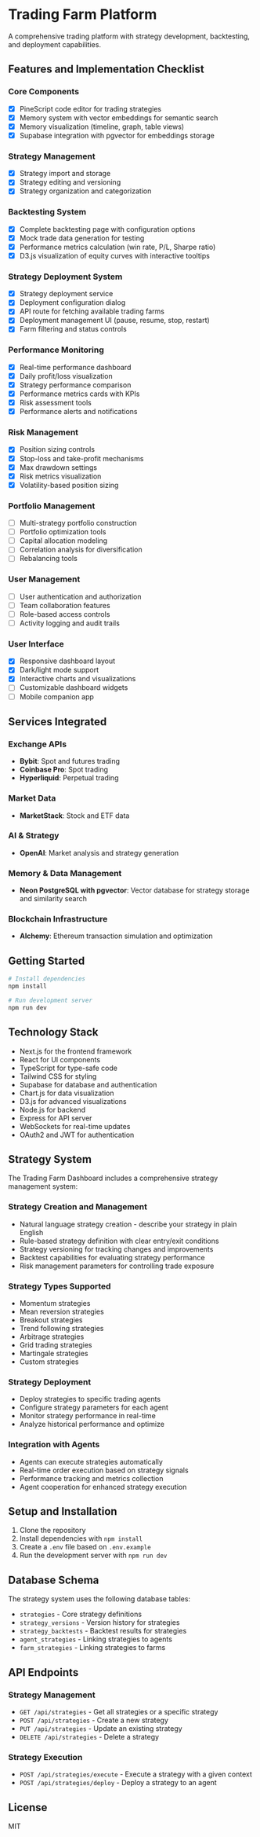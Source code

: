 # Trading Farm Platform

A comprehensive trading platform with strategy development, backtesting, and deployment capabilities.

## Features and Implementation Checklist

### Core Components
- [x] PineScript code editor for trading strategies
- [x] Memory system with vector embeddings for semantic search
- [x] Memory visualization (timeline, graph, table views)
- [x] Supabase integration with pgvector for embeddings storage

### Strategy Management
- [x] Strategy import and storage
- [x] Strategy editing and versioning
- [x] Strategy organization and categorization

### Backtesting System
- [x] Complete backtesting page with configuration options
- [x] Mock trade data generation for testing
- [x] Performance metrics calculation (win rate, P/L, Sharpe ratio)
- [x] D3.js visualization of equity curves with interactive tooltips

### Strategy Deployment System
- [x] Strategy deployment service
- [x] Deployment configuration dialog
- [x] API route for fetching available trading farms
- [x] Deployment management UI (pause, resume, stop, restart)
- [x] Farm filtering and status controls

### Performance Monitoring
- [x] Real-time performance dashboard
- [x] Daily profit/loss visualization
- [x] Strategy performance comparison
- [x] Performance metrics cards with KPIs
- [x] Risk assessment tools
- [x] Performance alerts and notifications

### Risk Management
- [x] Position sizing controls
- [x] Stop-loss and take-profit mechanisms
- [x] Max drawdown settings
- [x] Risk metrics visualization
- [x] Volatility-based position sizing

### Portfolio Management
- [ ] Multi-strategy portfolio construction
- [ ] Portfolio optimization tools
- [ ] Capital allocation modeling
- [ ] Correlation analysis for diversification
- [ ] Rebalancing tools

### User Management
- [ ] User authentication and authorization
- [ ] Team collaboration features
- [ ] Role-based access controls
- [ ] Activity logging and audit trails

### User Interface
- [x] Responsive dashboard layout
- [x] Dark/light mode support
- [x] Interactive charts and visualizations
- [ ] Customizable dashboard widgets
- [ ] Mobile companion app

## Services Integrated

### Exchange APIs
- **Bybit**: Spot and futures trading
- **Coinbase Pro**: Spot trading
- **Hyperliquid**: Perpetual trading

### Market Data
- **MarketStack**: Stock and ETF data

### AI & Strategy
- **OpenAI**: Market analysis and strategy generation

### Memory & Data Management
- **Neon PostgreSQL with pgvector**: Vector database for strategy storage and similarity search

### Blockchain Infrastructure
- **Alchemy**: Ethereum transaction simulation and optimization

## Getting Started

```bash
# Install dependencies
npm install

# Run development server
npm run dev
```

## Technology Stack

- Next.js for the frontend framework
- React for UI components
- TypeScript for type-safe code
- Tailwind CSS for styling
- Supabase for database and authentication
- Chart.js for data visualization
- D3.js for advanced visualizations
- Node.js for backend
- Express for API server
- WebSockets for real-time updates
- OAuth2 and JWT for authentication

## Strategy System

The Trading Farm Dashboard includes a comprehensive strategy management system:

### Strategy Creation and Management

- Natural language strategy creation - describe your strategy in plain English
- Rule-based strategy definition with clear entry/exit conditions
- Strategy versioning for tracking changes and improvements
- Backtest capabilities for evaluating strategy performance
- Risk management parameters for controlling trade exposure

### Strategy Types Supported

- Momentum strategies
- Mean reversion strategies
- Breakout strategies
- Trend following strategies
- Arbitrage strategies
- Grid trading strategies
- Martingale strategies
- Custom strategies

### Strategy Deployment

- Deploy strategies to specific trading agents
- Configure strategy parameters for each agent
- Monitor strategy performance in real-time
- Analyze historical performance and optimize

### Integration with Agents

- Agents can execute strategies automatically
- Real-time order execution based on strategy signals
- Performance tracking and metrics collection
- Agent cooperation for enhanced strategy execution

## Setup and Installation

1. Clone the repository
2. Install dependencies with `npm install`
3. Create a `.env` file based on `.env.example`
4. Run the development server with `npm run dev`

## Database Schema

The strategy system uses the following database tables:

- `strategies` - Core strategy definitions
- `strategy_versions` - Version history for strategies
- `strategy_backtests` - Backtest results for strategies
- `agent_strategies` - Linking strategies to agents
- `farm_strategies` - Linking strategies to farms

## API Endpoints

### Strategy Management

- `GET /api/strategies` - Get all strategies or a specific strategy
- `POST /api/strategies` - Create a new strategy
- `PUT /api/strategies` - Update an existing strategy
- `DELETE /api/strategies` - Delete a strategy

### Strategy Execution

- `POST /api/strategies/execute` - Execute a strategy with a given context
- `POST /api/strategies/deploy` - Deploy a strategy to an agent

## License

MIT
